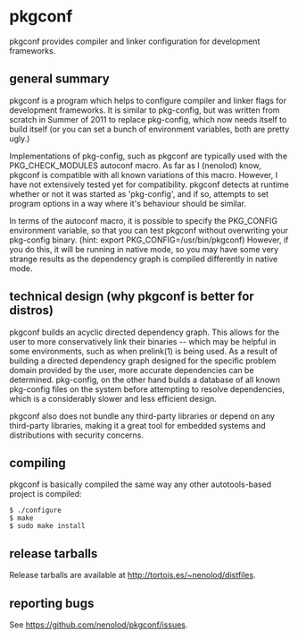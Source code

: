 # pkgconf

pkgconf provides compiler and linker configuration for development frameworks.

## general summary

pkgconf is a program which helps to configure compiler and linker flags for
development frameworks.  It is similar to pkg-config, but was written from
scratch in Summer of 2011 to replace pkg-config, which now needs itself to
build itself (or you can set a bunch of environment variables, both are
pretty ugly.)

Implementations of pkg-config, such as pkgconf are typically used with the
PKG_CHECK_MODULES autoconf macro.  As far as I (nenolod) know, pkgconf is
compatible with all known variations of this macro.  However, I have not
extensively tested yet for compatibility.  pkgconf detects at runtime
whether or not it was started as 'pkg-config', and if so, attempts to set
program options in a way where it's behaviour should be similar.

In terms of the autoconf macro, it is possible to specify the PKG_CONFIG
environment variable, so that you can test pkgconf without overwriting your
pkg-config binary.  (hint: export PKG_CONFIG=/usr/bin/pkgconf)  However,
if you do this, it will be running in native mode, so you may have some very
strange results as the dependency graph is compiled differently in native
mode.

## technical design (why pkgconf is better for distros)

pkgconf builds an acyclic directed dependency graph.  This allows for the user
to more conservatively link their binaries -- which may be helpful in some 
environments, such as when prelink(1) is being used.  As a result of building
a directed dependency graph designed for the specific problem domain provided
by the user, more accurate dependencies can be determined.  pkg-config, on the
other hand builds a database of all known pkg-config files on the system before
attempting to resolve dependencies, which is a considerably slower and less
efficient design.

pkgconf also does not bundle any third-party libraries or depend on any third-party
libraries, making it a great tool for embedded systems and distributions with
security concerns.

## compiling

pkgconf is basically compiled the same way any other autotools-based project is
compiled:

    $ ./configure
    $ make
    $ sudo make install

## release tarballs

Release tarballs are available at <http://tortois.es/~nenolod/distfiles>.

## reporting bugs

See <https://github.com/nenolod/pkgconf/issues>.
